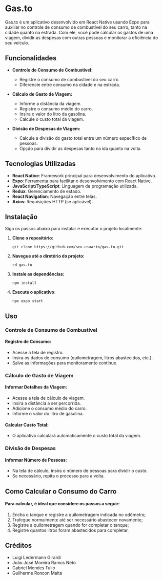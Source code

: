 # Gas.to

Gas.to é um aplicativo desenvolvido em React Native usando Expo para auxiliar no controle de consumo de combustível do seu carro, tanto na cidade quanto na estrada. Com ele, você pode calcular os gastos de uma viagem, dividir as despesas com outras pessoas e monitorar a eficiência do seu veículo.

## Funcionalidades

- **Controle de Consumo de Combustível:**
  - Registre o consumo de combustível do seu carro.
  - Diferencie entre consumo na cidade e na estrada.

- **Cálculo de Gasto de Viagem:**
  - Informe a distância da viagem.
  - Registre o consumo médio do carro.
  - Insira o valor do litro da gasolina.
  - Calcule o custo total da viagem.

- **Divisão de Despesas de Viagem:**
  - Calcule a divisão do gasto total entre um número específico de pessoas.
  - Opção para dividir as despesas tanto na ida quanto na volta.

## Tecnologias Utilizadas

- **React Native**: Framework principal para desenvolvimento do aplicativo.
- **Expo**: Ferramenta para facilitar o desenvolvimento com React Native.
- **JavaScript/TypeScript**: Linguagem de programação utilizada.
- **Redux**: Gerenciamento de estado.
- **React Navigation**: Navegação entre telas.
- **Axios**: Requisições HTTP (se aplicável).

## Instalação

Siga os passos abaixo para instalar e executar o projeto localmente:

1. **Clone o repositório:**

   ```
   git clone https://github.com/seu-usuario/gas.to.git
2. **Navegue até o diretório do projeto:**
    ```
    cd gas.to
    ```
3. **Instale as dependências:**
    ```
    npm install
    ```
4. **Execute o aplicativo:**
    ```
    npx expo start
    ```

## Uso

  ### Controle de Consumo de Combustível
  #### Registro de Consumo:
  - Acesse a tela de registro.
  - Insira os dados de consumo (quilometragem, litros abastecidos, etc.).
  - Salve as informações para monitoramento contínuo.
  ### Cálculo de Gasto de Viagem
  #### Informar Detalhes da Viagem:
  - Acesse a tela de cálculo de viagem.
  - Insira a distância a ser percorrida.
  - Adicione o consumo médio do carro.
  - Informe o valor do litro de gasolina.
  #### Calcular Custo Total:
  - O aplicativo calculará automaticamente o custo total da viagem.

  ### Divisão de Despesas
  #### Informar Número de Pessoas:
  - Na tela de cálculo, insira o número de pessoas para dividir o custo.
  - Se necessário, repita o processo para a volta.

## Como Calcular o Consumo do Carro

#### Para calcular, é ideal que considere os passos a seguir:

1. Encha o tanque e registre a quilometragem indicada no odômetro;
2. Trafegue normalmente até ser necessário abastecer novamente;
3. Registre a quilometragem quando for completar o tanque;
4. Registre quantos litros foram abastecidos para completar.

## Créditos
- Luigi Ledermann Girardi
- João José Moreira Ramos Neto
- Gabriel Mendes Tulio
- Guilherme Roncon Malta

#
